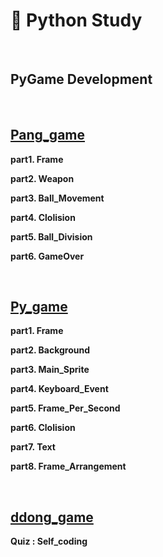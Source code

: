 # 📖 Python Study
<br>

## **PyGame Development**
<br>

##  **[Pang_game](https://github.com/jong-seoung/Python/tree/main/GameDevelopment/Pang_Game)**


**part1. Frame** 

**part2. Weapon**

**part3. Ball_Movement** 

**part4. Clolision**

**part5. Ball_Division**

**part6. GameOver**

<br>

##  **[Py_game](https://github.com/jong-seoung/Python/tree/main/GameDevelopment/pygame_basic)**

**part1. Frame** 

**part2. Background**

**part3. Main_Sprite** 

**part4. Keyboard_Event**

**part5. Frame_Per_Second**

**part6. Clolision**

**part7. Text**

**part8. Frame_Arrangement**

<br>

##  **[ddong_game](https://github.com/jong-seoung/Python/tree/main/GameDevelopment/Quiz_ddong)**

**Quiz : Self_coding** 
